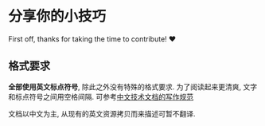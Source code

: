 # 分享你的小技巧

First off, thanks for taking the time to contribute! ❤️

## 格式要求

**全部使用英文标点符号**, 除此之外没有特殊的格式要求. 为了阅读起来更清爽, 文字和标点符号之间用空格间隔. 可参考[中文技术文档的写作规范](https://github.com/ruanyf/document-style-guide?tab=readme-ov-file)

文档以中文为主, 从现有的英文资源拷贝而来描述可暂不翻译.
